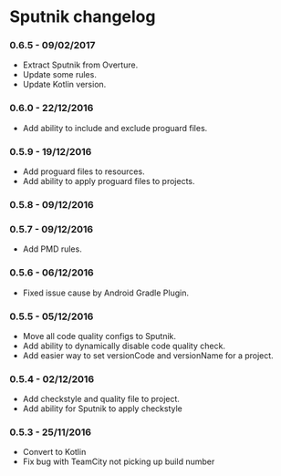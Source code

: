# Sputnik changelog

### 0.6.5 - 09/02/2017
* Extract Sputnik from Overture.
* Update some rules.
* Update Kotlin version.

### 0.6.0 - 22/12/2016
* Add ability to include and exclude proguard files.

### 0.5.9 - 19/12/2016
* Add proguard files to resources.
* Add ability to apply proguard files to projects.

### 0.5.8 - 09/12/2016
### 0.5.7 - 09/12/2016
* Add PMD rules.

### 0.5.6 - 06/12/2016
* Fixed issue cause by Android Gradle Plugin.

### 0.5.5 - 05/12/2016
* Move all code quality configs to Sputnik. 
* Add ability to dynamically disable code quality check.
* Add easier way to set versionCode and versionName for a project. 

### 0.5.4 - 02/12/2016

* Add checkstyle and quality file to project.
* Add ability for Sputnik to apply checkstyle

### 0.5.3 - 25/11/2016

* Convert to Kotlin
* Fix bug with TeamCity not picking up build number
